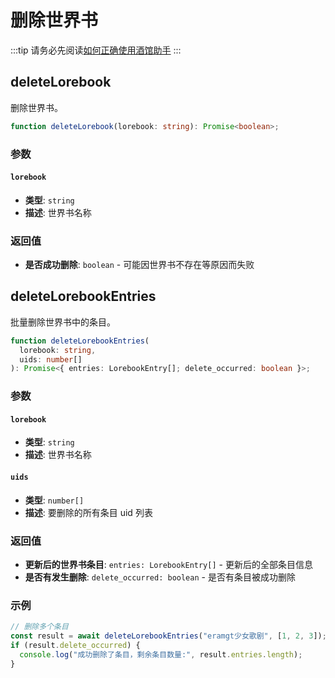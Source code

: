 # 删除世界书

:::tip
请务必先阅读[如何正确使用酒馆助手](/guide/基本用法/如何正确使用酒馆助手.md)
:::

<CustomTOC />

## deleteLorebook

删除世界书。

```typescript
function deleteLorebook(lorebook: string): Promise<boolean>;
```

### 参数

#### `lorebook`

- **类型**: `string`
- **描述**: 世界书名称

### 返回值

- **是否成功删除**: `boolean` - 可能因世界书不存在等原因而失败

## deleteLorebookEntries

批量删除世界书中的条目。

```typescript
function deleteLorebookEntries(
  lorebook: string,
  uids: number[]
): Promise<{ entries: LorebookEntry[]; delete_occurred: boolean }>;
```

### 参数

#### `lorebook`

- **类型**: `string`
- **描述**: 世界书名称

#### `uids`

- **类型**: `number[]`
- **描述**: 要删除的所有条目 uid 列表

### 返回值

- **更新后的世界书条目**: `entries: LorebookEntry[]` - 更新后的全部条目信息
- **是否有发生删除**: `delete_occurred: boolean` - 是否有条目被成功删除

### 示例

```typescript
// 删除多个条目
const result = await deleteLorebookEntries("eramgt少女歌剧", [1, 2, 3]);
if (result.delete_occurred) {
  console.log("成功删除了条目，剩余条目数量:", result.entries.length);
}
```
